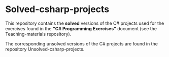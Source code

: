 # Solved-csharp-projects
This repository contains the **solved** versions of the C# projects used for the exercises found in the **"C# Programming Exercises"** 
document (see the Teaching-materials repository).

The corresponding unsolved versions of the C# projects are found in the repository Unsolved-csharp-projects.

